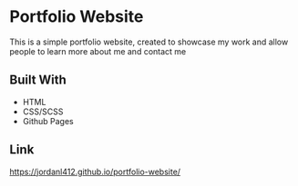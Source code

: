 # Portfolio Website
This is a simple portfolio website, created to showcase my work and allow people to learn more about me and contact me

## Built With
- HTML
- CSS/SCSS
- Github Pages

## Link
https://jordanl412.github.io/portfolio-website/

